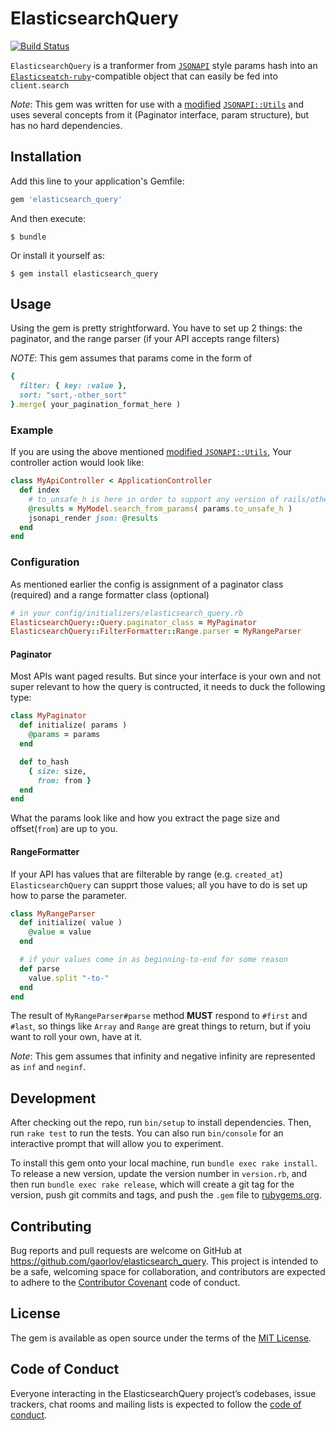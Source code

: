 # ElasticsearchQuery

[![Build Status](https://travis-ci.org/gaorlov/elasticsearch_query.svg?branch=master)](https://travis-ci.org/gaorlov/elasticsearch_query)

`ElasticsearchQuery` is a tranformer from [`JSONAPI`](http://jsonapi.org) style params hash into an [`Elasticseatch-ruby`](https://github.com/elastic/elasticsearch-ruby)-compatible object that can easily be fed into `client.search`

*Note*: This gem was written for use with a [modified](https://github.com/tiagopog/jsonapi-utils/pull/90) [`JSONAPI::Utils`](https://github.com/tiagopog/jsonapi-utils/) and uses several concepts from it (Paginator interface, param structure), but has no hard dependencies.

## Installation

Add this line to your application's Gemfile:

```ruby
gem 'elasticsearch_query'
```

And then execute:

    $ bundle

Or install it yourself as:

    $ gem install elasticsearch_query

## Usage

Using the gem is pretty strightforward. You have to set up 2 things: the paginator, and the range parser (if your API accepts range filters)

*NOTE*: This gem assumes that params come in the form of
```ruby
{
  filter: { key: :value },
  sort: "sort,-other_sort"
}.merge( your_pagination_format_here )
```

### Example

If you are using the above mentioned [modified `JSONAPI::Utils`](https://github.com/tiagopog/jsonapi-utils/pull/90), Your controller action would look like:

```ruby
class MyApiController < ApplicationController
  def index
    # to_unsafe_h is here in order to support any version of rails/other frameworks that just get a hash for params
    @results = MyModel.search_from_params( params.to_unsafe_h )
    jsonapi_render json: @results
  end
end
```

### Configuration

As mentioned earlier the config is assignment of a paginator class (required) and a range formatter class (optional)

```ruby
# in your config/initializers/elasticsearch_query.rb
ElasticsearchQuery::Query.paginator_class = MyPaginator
ElasticsearchQuery::FilterFormatter::Range.parser = MyRangeParser
```

#### Paginator

Most APIs want paged results. But since your interface is your own and not super relevant to how the query is contructed, it needs to duck the following type:

```ruby
class MyPaginator
  def initialize( params )
    @params = params
  end

  def to_hash
    { size: size,
      from: from }
  end
end
```

What the params look like and how you extract the page size and offset(`from`) are up to you. 

#### RangeFormatter

If your API has values that are filterable by range (e.g. `created_at`) `ElasticsearchQuery` can supprt those values; all you have to do is set up how to parse the parameter.

```ruby
class MyRangeParser
  def initialize( value )
    @value = value
  end

  # if your values come in as beginning-to-end for some reason
  def parse
    value.split "-to-"
  end
end
```

The result of `MyRangeParser#parse` method **MUST** respond to `#first` and `#last`, so things like `Array` and `Range` are great things to return, but if yoiu want to roll your own, have at it.

*Note*: This gem assumes that infinity and negative infinity are represented as `inf` and `neginf`. 

## Development

After checking out the repo, run `bin/setup` to install dependencies. Then, run `rake test` to run the tests. You can also run `bin/console` for an interactive prompt that will allow you to experiment.

To install this gem onto your local machine, run `bundle exec rake install`. To release a new version, update the version number in `version.rb`, and then run `bundle exec rake release`, which will create a git tag for the version, push git commits and tags, and push the `.gem` file to [rubygems.org](https://rubygems.org).

## Contributing

Bug reports and pull requests are welcome on GitHub at https://github.com/gaorlov/elasticsearch_query. This project is intended to be a safe, welcoming space for collaboration, and contributors are expected to adhere to the [Contributor Covenant](http://contributor-covenant.org) code of conduct.

## License

The gem is available as open source under the terms of the [MIT License](https://opensource.org/licenses/MIT).

## Code of Conduct

Everyone interacting in the ElasticsearchQuery project’s codebases, issue trackers, chat rooms and mailing lists is expected to follow the [code of conduct](https://github.com/gaorlov/elasticsearch_query/blob/master/CODE_OF_CONDUCT.md).
